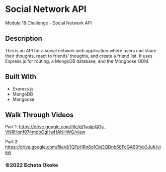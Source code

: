 # Social Network API
Module 18 Challenge - Social Network API

## Description
This is an API for a social network web application where users can share their thoughts, react to friends’ thoughts, and create a friend list. It uses Express.js for routing, a MongoDB database, and the Mongoose ODM. 

## Built With
* Express.js
* MongoDB
* Mongoose

## Walk Through Videos
Part 1: https://drive.google.com/file/d/1yojjpQOy-VNRHonf074mdbOgHwHANHWG/view

Part 2: https://drive.google.com/file/d/1QFpHRn8o1Cbj3QDnb58FcGA60fyb3JuK/view

### ©️2022 Echeta Okeke
